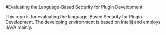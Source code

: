 #Evaluating the Language-Based Security for Plugin Development

This repo is for evaluating the language-Based Security for Plugin Development. The developing environment is based on Intellij and employs JAVA mainly.


